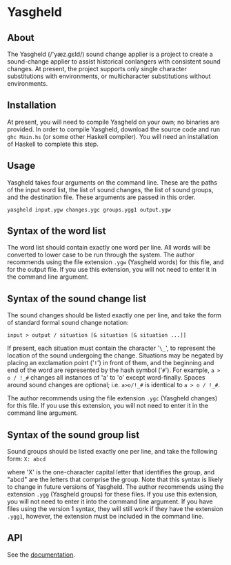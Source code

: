 Yasgheld
========

About
-----
The Yasgheld (/'y&aelig;z.g&#603;ld/) sound change applier
is a project to create a sound-change applier to assist 
historical conlangers with consistent sound changes. At
present, the project supports only single character
substitutions with environments, or multicharacter
substitutions without environments.

Installation
------------
At present, you will need to compile Yasgheld on your own;
no binaries are provided. In order to compile Yasgheld,
download the source code and run `ghc Main.hs` (or some
other Haskell compiler). You will need an installation of 
Haskell to complete this step.

Usage
-----
Yasgheld takes four arguments on the command line. These
are the paths of the input word list, the list of sound
changes, the list of sound groups, and the destination
file. These arguments are passed in this order.

``yasgheld input.ygw changes.ygc groups.ygg1 output.ygw``

Syntax of the word list
------
The word list should contain exactly one word per line.
All words will be converted to lower case to be run through
the system. The author recommends using the file extension
`.ygw` (Yasgheld words) for this file, and for the output
file. If you use this extension, you will not need to
enter it in the command line argument.

Syntax of the sound change list
----
The sound changes should be listed exactly one per line, and
take the form of standard formal sound change notation:

``input > output / situation [& situation [& situation ...]]``

If present, each situation must contain the character '`\_`', to
represent the location of the sound undergoing the change.
Situations may be negated by placing an exclamation point ('`!`')
in front of them, and the beginning and end of the word are
represented by the hash symbol ('`#`'). For example, `a > o / !_#`
changes all instances of 'a' to 'o' except word-finally. Spaces
around sound changes are optional; i.e. `a>o/!_#` is identical
to `a > o / !_#`.

The author recommends using the file extension `.ygc` (Yasgheld
changes) for this file. If you use this extension, you will not
need to enter it in the command line argument.

Syntax of the sound group list
----
Sound groups should be listed exactly one per line, and take 
the following form:
``X: abcd``

where 'X' is the one-character capital letter that identifies
the group, and "abcd" are the letters that comprise the group.
Note that this syntax is likely to change in future versions
of Yasgheld. The author recommends using the extension `.ygg`
(Yasgheld groups) for these files. If you use this extension,
you will not need to enter it into the command line argument.
If you have files using the version 1 syntax, they will still
work if they have the extension `.ygg1`, however, the extension
must be included in the command line.

API
---
See the [documentation](https://alray2569.github.io/SoundChange/index.html).

